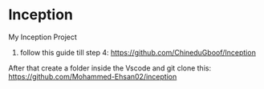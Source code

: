 # Inception
My Inception Project



1. follow this guide till step 4:
 https://github.com/ChineduGboof/Inception

After that create a folder inside the Vscode 
and git clone this: https://github.com/Mohammed-Ehsan02/inception

